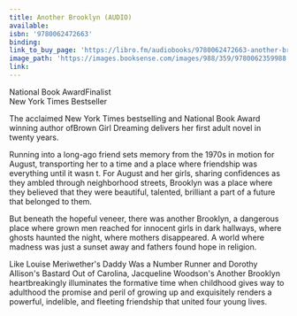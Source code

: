 ```yaml
---
title: Another Brooklyn (AUDIO)
available:
isbn: '9780062472663'
binding:
link_to_buy_page: 'https://libro.fm/audiobooks/9780062472663-another-brooklyn?bookstore=brooklinebooksmith'
image_path: 'https://images.booksense.com/images/988/359/9780062359988.jpg'
link:
---
```



National Book AwardFinalist
<br>New York Times Bestseller

The acclaimed New York Times bestselling and National Book Award winning author ofBrown Girl Dreaming delivers her first adult novel in twenty years.

Running into a long-ago friend sets memory from the 1970s in motion for August, transporting her to a time and a place where friendship was everything until it wasn t. For August and her girls, sharing confidences as they ambled through neighborhood streets, Brooklyn was a place where they believed that they were beautiful, talented, brilliant a part of a future that belonged to them.

But beneath the hopeful veneer, there was another Brooklyn, a dangerous place where grown men reached for innocent girls in dark hallways, where ghosts haunted the night, where mothers disappeared. A world where madness was just a sunset away and fathers found hope in religion.

Like Louise Meriwether's Daddy Was a Number Runner and Dorothy Allison's Bastard Out of Carolina, Jacqueline Woodson's Another Brooklyn heartbreakingly illuminates the formative time when childhood gives way to adulthood the promise and peril of growing up and exquisitely renders a powerful, indelible, and fleeting friendship that united four young lives.
